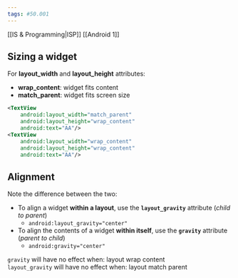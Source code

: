 ```yaml
---
tags: #50.001
---
```

[[IS & Programming|ISP]]
[[Android 1]]

## Sizing a widget
For **layout_width** and **layout_height** attributes:
- **wrap_content**: widget fits content
- **match_parent**: widget fits screen size
```xml
<TextView
	android:layout_width="match_parent"
	android:layout_height="wrap_content"
	android:text="AA"/>
<TextView
	android:layout_width="wrap_content"
	android:layout_height="wrap_content"
	android:text="AA"/>
```

## Alignment
Note the difference between the two: 
- To align a widget **within a layout**, use the **`layout_gravity`** attribute (*child to parent*)
	- `android:layout_gravity="center"`
- To align the contents of a widget **within itself**, use the **`gravity`** attribute (*parent to child*)
	- `android:gravity="center"`

`gravity` will have no effect when: layout wrap content\
`layout_gravity` will have no effect when: layout match parent